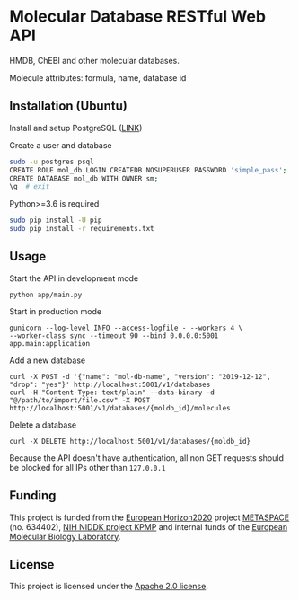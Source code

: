 # Molecular Database RESTful Web API

HMDB, ChEBI and other molecular databases.

Molecule attributes: formula, name, database id

## Installation (Ubuntu)

Install and setup PostgreSQL ([LINK](https://www.howtoforge.com/tutorial/how-to-install-postgresql-95-on-ubuntu-12_04-15_10/))

Create a user and database
```bash
sudo -u postgres psql
CREATE ROLE mol_db LOGIN CREATEDB NOSUPERUSER PASSWORD 'simple_pass';
CREATE DATABASE mol_db WITH OWNER sm;
\q  # exit
```

Python>=3.6 is required
```bash
sudo pip install -U pip
sudo pip install -r requirements.txt
```
## Usage

Start the API in development mode
```
python app/main.py
```

Start in production mode
```
gunicorn --log-level INFO --access-logfile - --workers 4 \
--worker-class sync --timeout 90 --bind 0.0.0.0:5001 app.main:application
``` 

Add a new database
```
curl -X POST -d '{"name": "mol-db-name", "version": "2019-12-12", "drop": "yes"}' http://localhost:5001/v1/databases
curl -H "Content-Type: text/plain" --data-binary -d "@/path/to/import/file.csv" -X POST http://localhost:5001/v1/databases/{moldb_id}/molecules
```

Delete a database
```
curl -X DELETE http://localhost:5001/v1/databases/{moldb_id}
```

Because the API doesn't have authentication, all non GET requests should be blocked for all IPs other than `127.0.0.1`

## Funding

This project is funded from the [European Horizon2020](https://ec.europa.eu/programmes/horizon2020/)
project [METASPACE](http://project.metaspace2020.eu/) (no. 634402),
[NIH NIDDK project KPMP](http://kpmp.org/)
and internal funds of the [European Molecular Biology Laboratory](https://www.embl.org/).

## License

This project is licensed under the [Apache 2.0 license](LICENSE).
